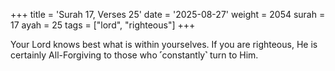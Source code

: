 +++
title = 'Surah 17, Verses 25'
date = '2025-08-27'
weight = 2054
surah = 17
ayah = 25
tags = ["lord", "righteous"]
+++

Your Lord knows best what is within yourselves. If you are righteous, He is certainly All-Forgiving to those who ˹constantly˺ turn to Him.